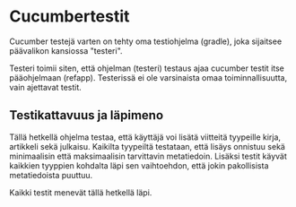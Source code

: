 # Cucumbertestit

Cucumber testejä varten on tehty oma testiohjelma (gradle), joka sijaitsee päävalikon kansiossa "testeri". 

Testeri toimii siten, että ohjelman (testeri) testaus ajaa cucumber testit itse pääohjelmaan (refapp). Testerissä ei ole varsinaista omaa toiminnallisuutta, vain ajettavat testit.

## Testikattavuus ja läpimeno

Tällä hetkellä ohjelma testaa, että käyttäjä voi lisätä viitteitä tyypeille kirja, artikkeli sekä julkaisu. Kaikilta tyypeiltä testataan, että lisäys onnistuu sekä minimaalisin että maksimaalisin tarvittavin metatiedoin. Lisäksi testit käyvät kaikkien tyyppien kohdalta läpi sen vaihtoehdon, että jokin pakollisista metatiedoista puuttuu. 

Kaikki testit menevät tällä hetkellä läpi.
